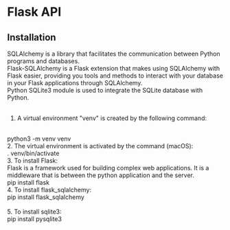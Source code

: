 # Flask API

## Installation
SQLAlchemy is a library that facilitates the communication between Python programs and databases.
<br/>
Flask-SQLAlchemy is a Flask extension that makes using SQLAlchemy with Flask easier, providing you tools and methods to interact with your database in your Flask applications through SQLAlchemy.
<br/>
Python SQLite3 module is used to integrate the SQLite database with Python.
<br/><br/>
1. A virtual environment "venv" is created by the following command:
<br/>
   python3 -m venv venv
  <br/>
2. The virtual environment is activated by the command (macOS):
<br/>
   . venv/bin/activate
<br/>
3. To install Flask:<br/>
   Flask is a framework used for building complex web applications. It is a middleware that is between the python application and the server.
  <br/> 
   pip install flask
<br/>
4. To install flask_sqlalchemy:
<br/>
   pip install flask_sqlalchemy
   <br/>
<br/>
5. To install sqlite3:
<br/>
   pip install pysqlite3 
 

